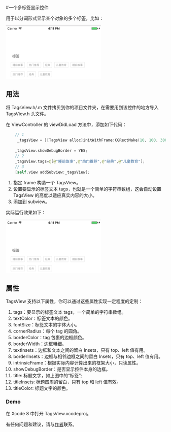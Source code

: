#一个多标签显示控件

用于以分词形式显示某个对象的多个标签，比如：

<img src= "2.png" width="300"/>


## 用法

将 TagsView.h/.m 文件拷贝到你的项目文件夹，在需要用到该控件的地方导入 TagsView.h 头文件。

在 ViewController 的 viewDidLoad 方法中，添加如下代码：

```swift
	// 1
	 _tagsView = [[TagsView alloc]initWithFrame:CGRectMake(10, 100, 300, 10)];
    
	_tagsView.showDebugBorder = YES;
    // 2
	_tagsView.tags=@[@"睡前故事",@"热门推荐",@"经典",@"儿童教育"];
    // 3
    [self.view addSubview:_tagsView];
```

1. 指定 frame 构造一个 TagsView。
2. 设置要显示的标签文本 tags，也就是一个简单的字符串数组，这会自动设置 TagsView 的高度以适应真实内容的大小。
3. 添加到 subview。

实际运行效果如下：

<img src="2.png" width="300"/>

## 属性

TagsView 支持以下属性，你可以通过这些属性实现一定程度的定制：

1. tags：要显示的标签文本 tags，一个简单的字符串数组。
2. textColor：标签文本的颜色。
3. fontSize：标签文本的字体大小。
4. cornerRadius：每个 tag 的圆角。
5. borderColor：tag 包裹的边框颜色。
6. borderWidth：边框粗细。
7. textInsets：边框和文本之间的留白 Insets，只有 top、left 值有用。
8. borderInsets：边框与相邻边框之间的留白 Insets，只有 top、left 值有用。
9. intrinsicFrame：根据实际内容计算出来的框架大小，只读属性。
10. showDebugBorder：是否显示控件本身的边框。
11. title: 标题文字，如上图中的“标签”;
12. titleInsets: 标题四周的留白，只有 top 和 left 值有效。
13. titleColor: 标题文字的颜色。

### Demo

在 Xcode 8 中打开 TagsView.xcodeproj。

有任何问题和建议，请与[作者](kmyhy@126.com)联系。
